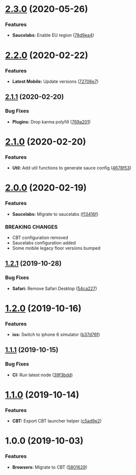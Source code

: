 # [2.3.0](https://github.com/ideal-postcodes/supported-browsers/compare/2.2.0...2.3.0) (2020-05-26)


### Features

* **Saucelabs:** Enable EU region ([78d9ea4](https://github.com/ideal-postcodes/supported-browsers/commit/78d9ea4))

# [2.2.0](https://github.com/ideal-postcodes/supported-browsers/compare/2.1.1...2.2.0) (2020-02-22)


### Features

* **Latest Mobile:** Update versions ([72706e7](https://github.com/ideal-postcodes/supported-browsers/commit/72706e7))

## [2.1.1](https://github.com/ideal-postcodes/supported-browsers/compare/2.1.0...2.1.1) (2020-02-20)


### Bug Fixes

* **Plugins:** Drop karma polyfill ([769a201](https://github.com/ideal-postcodes/supported-browsers/commit/769a201))

# [2.1.0](https://github.com/ideal-postcodes/supported-browsers/compare/2.0.0...2.1.0) (2020-02-20)


### Features

* **Util:** Add util functions to generate sauce config ([4678f53](https://github.com/ideal-postcodes/supported-browsers/commit/4678f53))

# [2.0.0](https://github.com/ideal-postcodes/supported-browsers/compare/1.2.1...2.0.0) (2020-02-19)


### Features

* **Saucelabs:** Migrate to saucelabs ([f13416f](https://github.com/ideal-postcodes/supported-browsers/commit/f13416f))


### BREAKING CHANGES

- CBT configuration removed
- Saucelabs configuration added
- Some mobile legacy floor versions bumped

## [1.2.1](https://github.com/ideal-postcodes/supported-browsers/compare/1.2.0...1.2.1) (2019-10-28)


### Bug Fixes

* **Safari:** Remove Safari Desktop ([54ca227](https://github.com/ideal-postcodes/supported-browsers/commit/54ca227))

# [1.2.0](https://github.com/ideal-postcodes/supported-browsers/compare/1.1.1...1.2.0) (2019-10-16)


### Features

* **ios:** Switch to iphone 6 simulator ([b37d76f](https://github.com/ideal-postcodes/supported-browsers/commit/b37d76f))

## [1.1.1](https://github.com/ideal-postcodes/supported-browsers/compare/1.1.0...1.1.1) (2019-10-15)


### Bug Fixes

* **CI:** Run latest node ([39f3bdd](https://github.com/ideal-postcodes/supported-browsers/commit/39f3bdd))

# [1.1.0](https://github.com/ideal-postcodes/supported-browsers/compare/1.0.0...1.1.0) (2019-10-14)


### Features

* **CBT:** Export CBT launcher helper ([c5ad9e2](https://github.com/ideal-postcodes/supported-browsers/commit/c5ad9e2))

# 1.0.0 (2019-10-03)


### Features

* **Browsers:** Migrate to CBT ([5801629](https://github.com/ideal-postcodes/supported-browsers/commit/5801629))
